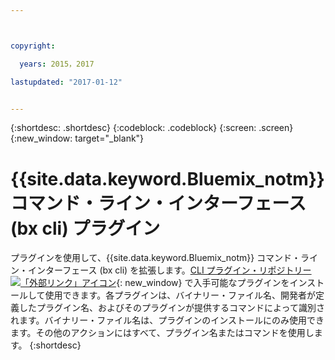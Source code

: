 ```yaml
---



copyright:

  years: 2015，2017

lastupdated: "2017-01-12"


---
```


{:shortdesc: .shortdesc}
{:codeblock: .codeblock}
{:screen: .screen}
{:new_window: target="_blank"}

# {{site.data.keyword.Bluemix_notm}} コマンド・ライン・インターフェース (bx cli) プラグイン

プラグインを使用して、{{site.data.keyword.Bluemix_notm}} コマンド・ライン・インターフェース (bx cli) を拡張します。[CLI プラグイン・リポジトリー ![「外部リンク」アイコン](../icons/launch-glyph.svg)](http://plugins.ng.bluemix.net/){: new_window} で入手可能なプラグインをインストールして使用できます。各プラグインは、バイナリー・ファイル名、開発者が定義したプラグイン名、およびそのプラグインが提供するコマンドによって識別されます。バイナリー・ファイル名は、プラグインのインストールにのみ使用できます。その他のアクションにはすべて、プラグイン名またはコマンドを使用します。
{:shortdesc}
